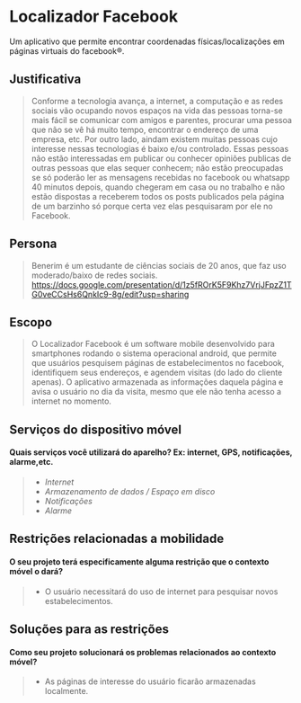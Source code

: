 # Localizador Facebook

Um aplicativo que permite encontrar coordenadas físicas/localizações em páginas virtuais do facebook®.

## Justificativa

> Conforme a tecnologia avança, a internet, a computação e as redes sociais vão ocupando novos espaços na vida das pessoas torna-se mais fácil se comunicar com amigos e parentes, procurar uma pessoa que não se vê há muito tempo, encontrar o endereço de uma empresa, etc. Por outro lado, aindam existem muitas pessoas cujo interesse nessas tecnologias é baixo e/ou controlado. Essas pessoas não estão interessadas em publicar ou conhecer opiniões publicas de outras pessoas que elas sequer conhecem; não estão preocupadas se só poderão ler as mensagens recebidas no facebook ou whatsapp 40 minutos depois, quando chegeram em casa ou no trabalho e não estão dispostas a receberem todos os posts publicados pela página de um barzinho só porque certa vez elas pesquisaram por ele no Facebook.

## Persona
> Benerim é um estudante de ciências sociais de 20 anos, que faz uso moderado/baixo de redes sociais.
https://docs.google.com/presentation/d/1z5fROrK5F9Khz7VrjJFpzZ1TG0veCCsHs6QnkIc9-8g/edit?usp=sharing

## Escopo
> O Localizador Facebook é um software mobile desenvolvido para smartphones rodando o sistema operacional android, que permite que usuários pesquisem páginas de estabelecimentos no facebook, identifiquem seus endereços, e agendem visitas (do lado do cliente apenas).
O aplicativo armazenada as informações daquela página e avisa o usuário no dia da visita, mesmo que ele não tenha acesso a internet no momento.


## Serviços do dispositivo móvel
#### Quais serviços você utilizará do aparelho? Ex: internet, GPS, notificações, alarme,etc.
> * *Internet*
> * *Armazenamento de dados / Espaço em disco*
> * *Notificações*
> * *Alarme*

## Restrições relacionadas a mobilidade
#### O seu projeto terá especificamente alguma restrição que o contexto móvel o dará?
> * O usuário necessitará do uso de internet para pesquisar novos estabelecimentos.

## Soluções para as restrições
#### Como seu projeto solucionará os problemas relacionados ao contexto móvel?
> * As páginas de interesse do usuário ficarão armazenadas localmente. 
